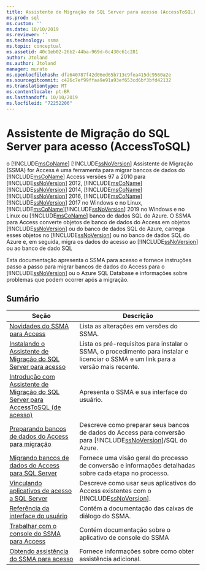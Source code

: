 ```yaml
---
title: Assistente de Migração do SQL Server para acesso (AccessToSQL) | Microsoft Docs
ms.prod: sql
ms.custom: ''
ms.date: 10/10/2019
ms.reviewer: ''
ms.technology: ssma
ms.topic: conceptual
ms.assetid: 40c1eb02-26b2-44ba-969d-6c430c61c281
author: Jtoland
ms.author: Jtoland
manager: murato
ms.openlocfilehash: dfa640787f42d06ed65b713c9fea415dc9560a2e
ms.sourcegitcommit: c426c7ef99ffaa9e91a93ef653cd6bf3bfd42132
ms.translationtype: MT
ms.contentlocale: pt-BR
ms.lasthandoff: 10/10/2019
ms.locfileid: "72252206"
---
```

# <a name="sql-server-migration-assistant-for-access-accesstosql"></a>Assistente de Migração do SQL Server para acesso (AccessToSQL)

o [!INCLUDE[msCoName](../../includes/msconame_md.md)] [!INCLUDE[ssNoVersion](../../includes/ssnoversion-md.md)] Assistente de Migração (SSMA) for Access é uma ferramenta para migrar bancos de dados do [!INCLUDE[msCoName](../../includes/msconame_md.md)] Access versões 97 a 2010 para [!INCLUDE[ssNoVersion](../../includes/ssnoversion-md.md)] 2012, [!INCLUDE[msCoName](../../includes/msconame_md.md)] [!INCLUDE[ssNoVersion](../../includes/ssnoversion-md.md)] 2014, [!INCLUDE[msCoName](../../includes/msconame_md.md)] [!INCLUDE[ssNoVersion](../../includes/ssnoversion-md.md)] 2016, [!INCLUDE[msCoName](../../includes/msconame_md.md)][!INCLUDE[ssNoVersion](../../includes/ssnoversion-md.md)] 2017 no Windows e no Linux, [!INCLUDE[msCoName](../../includes/msconame_md.md)][!INCLUDE[ssNoVersion](../../includes/ssnoversion-md.md)] 2019 no Windows e no Linux ou [!INCLUDE[msCoName](../../includes/msconame_md.md)] banco de dados SQL do Azure. O SSMA para Access converte objetos de banco de dados do Access em objetos [!INCLUDE[ssNoVersion](../../includes/ssnoversion-md.md)] ou do banco de dados SQL do Azure, carrega esses objetos no [!INCLUDE[ssNoVersion](../../includes/ssnoversion-md.md)] ou no banco de dados SQL do Azure e, em seguida, migra os dados do acesso ao [!INCLUDE[ssNoVersion](../../includes/ssnoversion-md.md)] ou ao banco de dado SQL
  
Esta documentação apresenta o SSMA para acesso e fornece instruções passo a passo para migrar bancos de dados do Access para o [!INCLUDE[ssNoVersion](../../includes/ssnoversion-md.md)] ou o Azure SQL Database e informações sobre problemas que podem ocorrer após a migração.  
  
## <a name="contents"></a>Sumário  
  
|Seção|Descrição|
|-----------|---------------|
|[Novidades do SSMA para Access](https://msdn.microsoft.com/a24d3fc0-6911-4bfa-828a-197abf222e02)|Lista as alterações em versões do SSMA.|  
|[Instalando o Assistente de Migração do SQL Server para acesso](installing-sql-server-migration-assistant-for-access-accesstosql.md)|Lista os pré-requisitos para instalar o SSMA, o procedimento para instalar e licenciar o SSMA e um link para a versão mais recente.|  
|[Introdução com Assistente de Migração do SQL Server para AccessToSQL &#40;de acesso&#41;](../../ssma/access/getting-started-with-sql-server-migration-assistant-for-access-accesstosql.md)|Apresenta o SSMA e sua interface do usuário.|  
|[Preparando bancos de dados do Access para migração](preparing-access-databases-for-migration-accesstosql.md)|Descreve como preparar seus bancos de dados do Access para conversão para [!INCLUDE[ssNoVersion](../../includes/ssnoversion-md.md)]/SQL do Azure.|  
|[Migrando bancos de dados do Access para SQL Server](migrating-access-databases-to-sql-server-azure-sql-db-accesstosql.md)|Fornece uma visão geral do processo de conversão e informações detalhadas sobre cada etapa no processo.|  
|[Vinculando aplicativos de acesso a SQL Server](linking-access-applications-to-sql-server-azure-sql-db-accesstosql.md)|Descreve como usar seus aplicativos do Access existentes com o [!INCLUDE[ssNoVersion](../../includes/ssnoversion-md.md)].|  
|[Referência da interface do usuário](user-interface-reference-accesstosql.md)|Contém a documentação das caixas de diálogo do SSMA.|  
|[Trabalhar com o console do SSMA para Access](working-with-ssma-for-access-console-accesstosql.md)|Contém documentação sobre o aplicativo de console do SSMA|  
|[Obtendo assistência do SSMA para acesso](https://go.microsoft.com/fwlink/?LinkID=708538&clcid=0x409)|Fornece informações sobre como obter assistência adicional.|  
